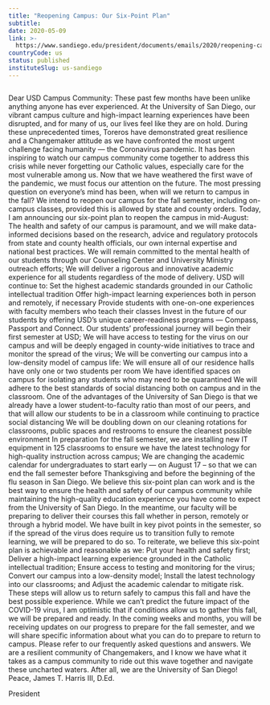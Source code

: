 ```yaml
---
title: "Reopening Campus: Our Six-Point Plan"
subtitle: 
date: 2020-05-09
link: >-
  https://www.sandiego.edu/president/documents/emails/2020/reopening-campus-plan-video.html
countryCode: us
status: published
instituteSlug: us-sandiego
---
```

![]()

Dear USD Campus Community: These past few months have been unlike anything anyone has ever experienced. At the University of San Diego, our vibrant campus culture and high-impact learning experiences have been disrupted, and for many of us, our lives feel like they are on hold. During these unprecedented times, Toreros have demonstrated great resilience and a Changemaker attitude as we have confronted the most urgent challenge facing humanity — the Coronavirus pandemic. It has been inspiring to watch our campus community come together to address this crisis while never forgetting our Catholic values, especially care for the most vulnerable among us. Now that we have weathered the first wave of the pandemic, we must focus our attention on the future. The most pressing question on everyone’s mind has been, when will we return to campus in the fall? We intend to reopen our campus for the fall semester, including on-campus classes, provided this is allowed by state and county orders. Today, I am announcing our six-point plan to reopen the campus in mid-August: The health and safety of our campus is paramount, and we will make data-informed decisions based on the research, advice and regulatory protocols from state and county health officials, our own internal expertise and national best practices. We will remain committed to the mental health of our students through our Counseling Center and University Ministry outreach efforts; We will deliver a rigorous and innovative academic experience for all students regardless of the mode of delivery. USD will continue to: Set the highest academic standards grounded in our Catholic intellectual tradition Offer high-impact learning experiences both in person and remotely, if necessary Provide students with one-on-one experiences with faculty members who teach their classes Invest in the future of our students by offering USD’s unique career-readiness programs — Compass, Passport and Connect. Our students’ professional journey will begin their first semester at USD; We will have access to testing for the virus on our campus and will be deeply engaged in county-wide initiatives to trace and monitor the spread of the virus; We will be converting our campus into a low-density model of campus life: We will ensure all of our residence halls have only one or two students per room We have identified spaces on campus for isolating any students who may need to be quarantined We will adhere to the best standards of social distancing both on campus and in the classroom. One of the advantages of the University of San Diego is that we already have a lower student-to-faculty ratio than most of our peers, and that will allow our students to be in a classroom while continuing to practice social distancing We will be doubling down on our cleaning rotations for classrooms, public spaces and restrooms to ensure the cleanest possible environment In preparation for the fall semester, we are installing new IT equipment in 125 classrooms to ensure we have the latest technology for high-quality instruction across campus; We are changing the academic calendar for undergraduates to start early — on August 17 – so that we can end the fall semester before Thanksgiving and before the beginning of the flu season in San Diego. We believe this six-point plan can work and is the best way to ensure the health and safety of our campus community while maintaining the high-quality education experience you have come to expect from the University of San Diego. In the meantime, our faculty will be preparing to deliver their courses this fall whether in person, remotely or through a hybrid model. We have built in key pivot points in the semester, so if the spread of the virus does require us to transition fully to remote learning, we will be prepared to do so. To reiterate, we believe this six-point plan is achievable and reasonable as we: Put your health and safety first; Deliver a high-impact learning experience grounded in the Catholic intellectual tradition; Ensure access to testing and monitoring for the virus; Convert our campus into a low-density model; Install the latest technology into our classrooms; and Adjust the academic calendar to mitigate risk. These steps will allow us to return safely to campus this fall and have the best possible experience. While we can’t predict the future impact of the COVID-19 virus, I am optimistic that if conditions allow us to gather this fall, we will be prepared and ready. In the coming weeks and months, you will be receiving updates on our progress to prepare for the fall semester, and we will share specific information about what you can do to prepare to return to campus. Please refer to our frequently asked questions and answers. We are a resilient community of Changemakers, and I know we have what it takes as a campus community to ride out this wave together and navigate these uncharted waters. After all, we are the University of San Diego! Peace, James T. Harris III, D.Ed.

President